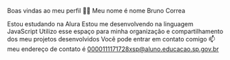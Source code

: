Boas vindas ao meu perfil 💙💙
Meu nome é nome Bruno Correa

Estou estudando na Alura
Estou me desenvolvendo na linguagem JavaScript
Utilizo esse espaço para minha organização e compartilhamento dos meu projetos desenvolvidos
Você pode entrar em contato comigo 📫
meu endereço de contato é 0000111171728xsp@aluno.educacao.sp.gov.br
